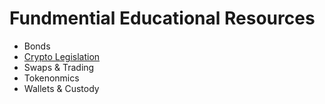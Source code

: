 # Fundmential Educational Resources 

- Bonds
- [Crypto Legislation](Legislation.md)
- Swaps & Trading
- Tokenonmics
- Wallets & Custody
